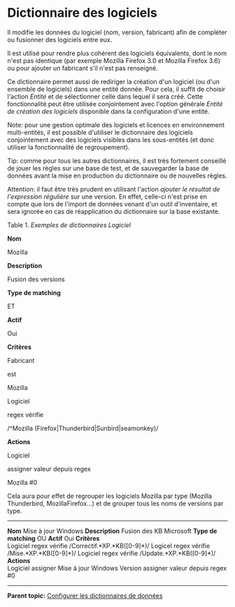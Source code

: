 Dictionnaire des logiciels
==========================

Il modifie les données du logiciel (nom, version, fabricant) afin de
compléter ou fusionner des logiciels entre eux.

Il est utilisé pour rendre plus cohérent des logiciels équivalents, dont
le nom n'est pas identique (par exemple Mozilla Firefox 3.0 et Mozilla
Firefox 3.6) ou pour ajouter un fabricant s'il n'est pas renseigné.

Ce dictionnaire permet aussi de rediriger la création d'un logiciel (ou
d'un ensemble de logiciels) dans une entité donnée. Pour cela, il suffit
de choisir l'action *Entité* et de sélectionner celle dans lequel il
sera créé. Cette fonctionnalité peut être utilisée conjointement avec
l'option générale *Entité de création des logiciels* disponible dans la
configuration d'une entité.

Note: pour une gestion optimale des logiciels et licences en
environnement multi-entités, il est possible d'utiliser le dictionnaire
des logiciels conjointement avec des logiciels visibles dans les
sous-entités (et donc utiliser la fonctionnalité de regroupement).

Tip: comme pour tous les autres dictionnaires, il est très fortement
conseillé de jouer les règles sur une base de test, et de sauvegarder la
base de données avant la mise en production du dictionnaire ou de
nouvelles règles.

Attention: il faut être très prudent en utilisant l'action *ajouter le
résultat de l'expression régulière* sur une version. En effet, celle-ci
n'est prise en compte que lors de l'import de données venant d'un outil
d'inventaire, et sera ignorée en cas de réapplication du dictionnaire
sur la base existante.

Table 1. *Exemples de dictionnaires Logiciel*

**Nom**

Mozilla

**Description**

Fusion des versions

**Type de matching**

ET

**Actif**

Oui

**Critères**

Fabricant

est

Mozilla

Logiciel

regex vérifie

/\^Mozilla (Firefox|Thunderbird|Sunbird|seamonkey)/

**Actions**

Logiciel

assigner valeur depuis regex

Mozilla \#0

Cela aura pour effet de regrouper les logiciels Mozilla par type
(Mozilla Thunderbird, MozillaFirefox...) et de grouper tous les noms de
versions par type.

  ---------------------- ------------------------------ -------------------------------- -------------------------
  **Nom**                Mise à jour Windows            **Description**                  Fusion des KB Microsoft
  **Type de matching**   OU                             **Actif**                        Oui
  **Critères**           
  Logiciel               regex vérifie                  /Correctif.\*XP.\*KB([0-9]\*)/
  Logicel                regex vérifie                  /Mise.\*XP.\*KB([0-9]\*)/
  Logiciel               regex vérifie                  /Update.\*XP.\*KB([0-9]\*)/
  **Actions**            
  Logiciel               assigner                       Mise à jour Windows
  Version                assigner valeur depuis regex   \#0
  ---------------------- ------------------------------ -------------------------------- -------------------------

**Parent topic:** [Configurer les dictionnaires de
données](../glpi/administration_dictionnary.html "Les dictionnaires se gèrent depuis le menu Administration > Dictionnaires")
